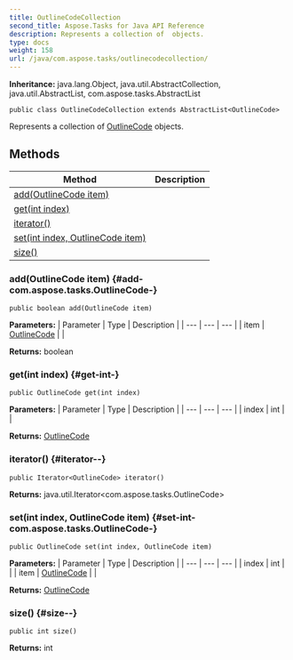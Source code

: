 ```yaml
---
title: OutlineCodeCollection
second_title: Aspose.Tasks for Java API Reference
description: Represents a collection of  objects.
type: docs
weight: 158
url: /java/com.aspose.tasks/outlinecodecollection/
---
```


**Inheritance:**
java.lang.Object, java.util.AbstractCollection, java.util.AbstractList, com.aspose.tasks.AbstractList
```
public class OutlineCodeCollection extends AbstractList<OutlineCode>
```

Represents a collection of [OutlineCode](../../com.aspose.tasks/outlinecode) objects.
## Methods

| Method | Description |
| --- | --- |
| [add(OutlineCode item)](#add-com.aspose.tasks.OutlineCode-) |  |
| [get(int index)](#get-int-) |  |
| [iterator()](#iterator--) |  |
| [set(int index, OutlineCode item)](#set-int-com.aspose.tasks.OutlineCode-) |  |
| [size()](#size--) |  |
### add(OutlineCode item) {#add-com.aspose.tasks.OutlineCode-}
```
public boolean add(OutlineCode item)
```




**Parameters:**
| Parameter | Type | Description |
| --- | --- | --- |
| item | [OutlineCode](../../com.aspose.tasks/outlinecode) |  |

**Returns:**
boolean
### get(int index) {#get-int-}
```
public OutlineCode get(int index)
```




**Parameters:**
| Parameter | Type | Description |
| --- | --- | --- |
| index | int |  |

**Returns:**
[OutlineCode](../../com.aspose.tasks/outlinecode)
### iterator() {#iterator--}
```
public Iterator<OutlineCode> iterator()
```




**Returns:**
java.util.Iterator&lt;com.aspose.tasks.OutlineCode&gt;
### set(int index, OutlineCode item) {#set-int-com.aspose.tasks.OutlineCode-}
```
public OutlineCode set(int index, OutlineCode item)
```




**Parameters:**
| Parameter | Type | Description |
| --- | --- | --- |
| index | int |  |
| item | [OutlineCode](../../com.aspose.tasks/outlinecode) |  |

**Returns:**
[OutlineCode](../../com.aspose.tasks/outlinecode)
### size() {#size--}
```
public int size()
```




**Returns:**
int
